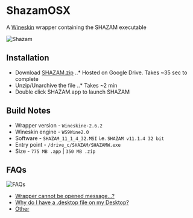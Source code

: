 # ShazamOSX

A [Wineskin](http://wineskin.urgesoftware.com/) wrapper containing the SHAZAM executable

![Shazam](http://www.econometrics.com/_images/home/1.png)

## Installation
* Download [SHAZAM.zip](https://drive.google.com/uc?export=download&id=0B-AQnNb1hM3_MlVUVVc1YzAtWjQ)
..* Hosted on Google Drive. Takes ~35 sec to complete
* Unzip/Unarchive the file
..* Takes ~2 min
* Double click SHAZAM.app to launch SHAZAM

## Build Notes

* Wrapper version - `Wineskine-2.6.2`
* Wineskin engine - `WS9Wine2.0`
* Software - `SHAZAM_11_1_4_32.MSI` i.e. `SHAZAM v11.1.4 32 bit`
* Entry point - `/drive_c/SHAZAM/SHAZAMW.exe`
* Size - `775 MB .app` | `350 MB .zip`

## FAQs

![FAQs](http://1.bp.blogspot.com/-89TOvn-IOyM/Ug6Mvrz9qBI/AAAAAAAABjI/2RJ1OZZXT9s/s640/Capture.GIF)

* [Wrapper cannot be opened message...?](http://wineskin.urgesoftware.com/tiki-index.php?page=GateKeeper)
* [Why do I have a .desktop file on my Desktop?](http://wineskin.urgesoftware.com/tiki-index.php?page=Why+do+I+have+a+.desktop+file+on+my+Desktop)
* [Other](http://wineskin.urgesoftware.com/tiki-index.php?page=FAQ)
